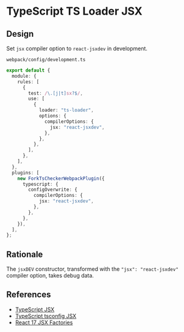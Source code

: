 # TypeScript TS Loader JSX

## Design

Set `jsx` compiler option to `react-jsxdev` in development.

`webpack/config/development.ts`

```typescript
export default {
  module: {
    rules: [
      {
        test: /\.[j|t]sx?$/,
        use: [
          {
            loader: "ts-loader",
            options: {
              compilerOptions: {
                jsx: "react-jsxdev",
              },
            },
          },
        ],
      },
    ],
  },
  plugins: [
    new ForkTsCheckerWebpackPlugin({
      typescript: {
        configOverwrite: {
          compilerOptions: {
            jsx: "react-jsxdev",
          },
        },
      },
    }),
  ],
};
```

## Rationale

The `jsxDEV` constructor, transformed with the `"jsx": "react-jsxdev"` compiler option, takes debug data.

## References

- [TypeScript JSX](https://www.typescriptlang.org/docs/handbook/jsx.html)
- [TypeScript tsconfig JSX](https://www.typescriptlang.org/tsconfig#jsx)
- [React 17 JSX Factories](https://devblogs.microsoft.com/typescript/announcing-typescript-4-1/#jsx-factories)
